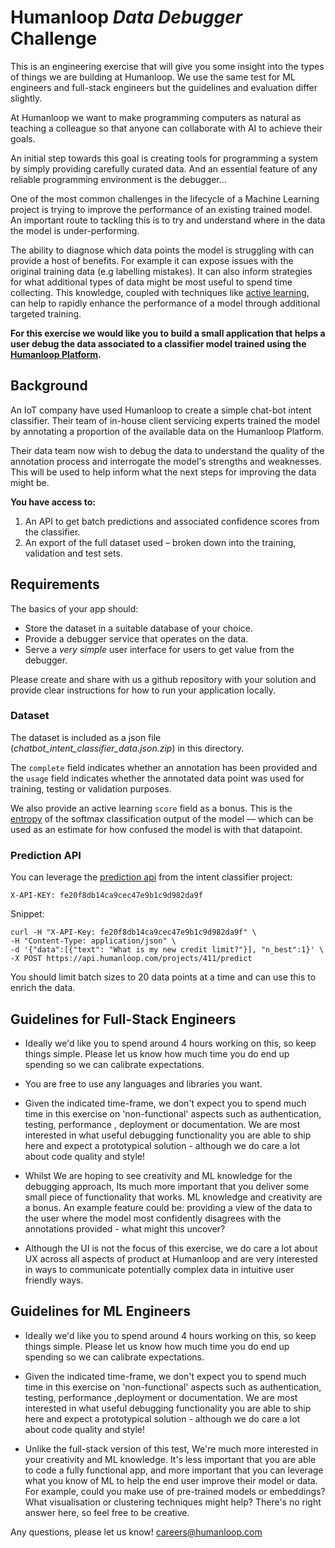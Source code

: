 
# Humanloop _Data Debugger_ Challenge 

This is an engineering exercise that will give you some insight into the
types of things we are building at Humanloop. We use the same test for ML engineers
and full-stack engineers but the guidelines and evaluation differ slightly.
 
At Humanloop we want to make programming computers as natural as teaching a colleague
 so that anyone can collaborate with AI to achieve their goals.
 
An initial step towards this goal is creating tools for
programming a system by simply providing carefully curated data. And an essential
feature of any reliable programming environment is the debugger...
   
One of the most common challenges in the lifecycle of a Machine Learning
project is trying to improve the performance of an existing trained model. An
 important route to tackling this is to try and understand
where in the data the model is under-performing. 
      
The ability to diagnose which data points the model is struggling with can provide a
 host of benefits. For example it can expose issues with the original training data (e.g
  labelling mistakes). It can also inform strategies for what additional types of
   data might be most useful to spend time collecting. This knowledge, coupled with
    techniques like [active learning](https://humanloop.com/blog/why-you-should-be-using-active-learning/),
can help to rapidly enhance the performance of a model through additional targeted
 training.
 
**For this exercise we would like you to build a small application that
 helps a user debug the data associated to a classifier model trained using the
  [Humanloop Platform](https://humanloop.com/signup).**
  
## Background

An IoT company have used Humanloop to create a simple chat-bot
intent classifier. Their team of in-house client servicing experts trained the
 model by annotating a proportion of the available data on the Humanloop Platform.
 
Their data team now wish to debug the data to understand the
quality of the annotation process and interrogate the model's
strengths and weaknesses. This will be used to help inform what the next steps for improving
the data might be.

**You have access to:**

1. An API to get batch predictions and associated confidence scores
 from the classifier.
2. An export of the full dataset used – broken down into the training, validation and test sets.
 
## Requirements

The basics of your app should:

- Store the dataset in a suitable database of your choice.
- Provide a debugger service that operates on the data.
- Serve a _very simple_ user interface for users to get value from the
 debugger. 
 
Please create and share with us a github repository with your solution and provide clear
 instructions for how to run your application locally.

  
### Dataset 
The dataset is included as a json file (_chatbot_intent_classifier_data.json.zip_) in this directory.

The `complete` field indicates whether an annotation has been
provided and the `usage` field indicates whether the annotated data point was
used for training, testing or validation purposes. 
  
We also provide an active learning `score` field as a bonus. This is the [entropy](https://en.wikipedia.org/wiki/Entropy_(information_theory)) of the softmax classification output of the model –– which can be used as an estimate for how confused the model is with that datapoint.

### Prediction API 

You can leverage the [prediction api](https://humanloop.com/docs#operation/create_prediction_projects__id__predict_post) 
from the intent classifier project: 

    X-API-KEY: fe20f8db14ca9cec47e9b1c9d982da9f

Snippet:
    
    curl -H "X-API-Key: fe20f8db14ca9cec47e9b1c9d982da9f" \
    -H "Content-Type: application/json" \
    -d '{"data":[{"text": "What is my new credit limit?"}], "n_best":1}' \
    -X POST https://api.humanloop.com/projects/411/predict

You should limit batch sizes to 20 data points at a time and can use this to enrich
 the data.

## Guidelines for Full-Stack Engineers 

- Ideally we'd like you to spend around 4 hours working on this, so keep things simple.
 Please let us know how much time you do end up spending so we can calibrate
  expectations. 
 
- You are free to use any languages and libraries you want. 
 
- Given the indicated time-frame, we don't expect you to spend much time in this
  exercise on 'non-functional' aspects such as authentication, testing, performance
  , deployment or documentation. We are most interested in what useful debugging
   functionality you are able to ship here and expect a prototypical solution - although
    we do care a lot about code quality and style!
 
- Whilst We are hoping to see creativity and ML knowledge for the debugging
 approach, Its much more important that you deliver some small piece of functionality that
 works. ML knowledge and creativity are a bonus. An example feature could be: providing a view of the data to the user where the model most
  confidently disagrees with the annotations provided - what might this uncover? 

- Although the UI is not the focus of this exercise, we do care a lot
 about UX across all aspects of product at Humanloop and are very interested in ways
  to communicate potentially complex data in intuitive user friendly ways.

## Guidelines for ML Engineers

- Ideally we'd like you to spend around 4 hours working on this, so keep things simple.
 Please let us know how much time you do end up spending so we can calibrate
  expectations. 

- Given the indicated time-frame, we don't expect you to spend much time in this
  exercise on 'non-functional' aspects such as authentication, testing, performance
  ,deployment or documentation. We are most interested in what useful debugging
   functionality you are able to ship here and expect a prototypical solution - although
    we do care a lot about code quality and style!
    
- Unlike the full-stack version of this test, We're much more interested in your creativity
and ML knowledge. It's less important that you are able to code a fully functional app, and more important
that you can leverage what you know of ML to help the end user improve their model or data. 
For example, could you make use of pre-trained models or embeddings? What visualisation or clustering techniques
might help? There's no right answer here, so feel free to be creative.
  
  
Any questions, please let us know! careers@humanloop.com
